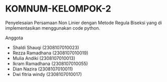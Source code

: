 # KOMNUM-KELOMPOK-2
Penyelesaian Persamaan Non Linier dengan Metode Regula Biseksi yang di implementasikan menggunakan code python.

Anggota
- Shaldi Shauqi    (2308107010023)
- Rezza Ramadhana  (2308107010019)
- Mulia Andiki     (2308107010013)
- Ikram Ramadhana  (2308107010055)
- Dian Nazira      (2308107010011)
- Dwi fitria windy (2308107010017)

